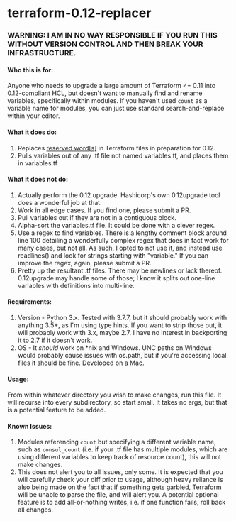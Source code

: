 
# terraform-0.12-replacer

### WARNING: I AM IN NO WAY RESPONSIBLE IF YOU RUN THIS WITHOUT VERSION CONTROL AND THEN BREAK YOUR INFRASTRUCTURE.

#### Who this is for:
Anyone who needs to upgrade a large amount of Terraform <= 0.11 into 0.12-compliant HCL, but doesn't want to manually find and rename variables, specifically within modules. If you haven't used `count` as a variable name for modules, you can just use standard search-and-replace within your editor.

#### What it does do:
1. Replaces [reserved word\[s\]](https://www.terraform.io/docs/configuration/variables.html#declaring-an-input-variable) in Terraform files in preparation for 0.12.
2. Pulls variables out of any .tf file not named variables.tf, and places them in variables.tf

#### What it does not do:
1. Actually perform the 0.12 upgrade. Hashicorp's own 0.12upgrade tool does a wonderful job at that.
2. Work in all edge cases. If you find one, please submit a PR.
3. Pull variables out if they are not in a contiguous block.
4. Alpha-sort the variables.tf file. It could be done with a clever regex.
5. Use a regex to find variables. There is a lengthy comment block around line 100 detailing a wonderfully complex regex that does in fact work for many cases, but not all. As such, I opted to not use it, and instead use readlines() and look for strings starting with "variable." If you can improve the regex, again, please submit a PR.
6. Pretty up the resultant .tf files. There may be newlines or lack thereof. 0.12upgrade may handle some of those; I know it splits out one-line variables with definitions into multi-line.

#### Requirements:
1. Version - Python 3.x. Tested with 3.7.7, but it should probably work with anything 3.5+, as I'm using type hints. If you want to strip those out, it will probably work with 3.x, maybe 2.7. I have no interest in backporting it to 2.7 if it doesn't work.
2. OS - It _should_ work on *nix and Windows. UNC paths on Windows would probably cause issues with os.path, but if you're accessing local files it should be fine. Developed on a Mac.

#### Usage:
From within whatever directory you wish to make changes, run this file. It will recurse into every subdirectory, so start small. It takes no args, but that is a potential feature to be added.

#### Known Issues:
1. Modules referencing `count` but specifying a different variable name, such as `consul_count` (i.e. if your .tf file has multiple modules, which are using different variables to keep track of resource count), this will not make changes.
2. This does not alert you to all issues, only some. It is expected that you will carefully check your diff prior to usage, although heavy reliance is also being made on the fact that if something gets garbled, Terraform will be unable to parse the file, and will alert you. A potential optional feature is to add all-or-nothing writes, i.e. if one function fails, roll back all changes.

